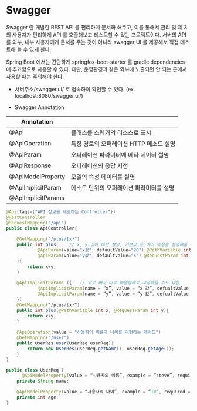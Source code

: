# Swagger 
Swagger 란 개발한 REST API 를 편리하게 문서화 해주고, 이를 통해서 관리 및 제 3의 사용자가 편리하게 API 를 호출해보고 테스트할 수 있는 프로젝트이다. 서버의 API 를 외부, 내부 사용자에게 문서를 주는 것이 아니라 swagger UI 를 제공해서 직접 테스트해 볼 수 있게 한다. 

Spring Boot 에서는 간단하게 springfox-boot-starter 를 gradle dependencies 에 추가함으로 사용할 수 있다. 다만, 운영환경과 같은 외부에 노출되면 안 되는 곳에서 사용할 때는 주의해야 한다.

- 서버주소/swagger.ui/ 로 접속하여 확인할 수 있다. (ex. localhost:8080/swagger.ui/)


- Swagger Annotation 

| Annotation ||
| --- | --- |
|@Api|클래스를 스웨거의 리소스로 표시|
|@ApiOperation|특정 경로의 오퍼레이션 HTTP 메소드 설명|
|@ApiParam|오퍼레이션 파라미터에 메타 데이터 설명|
|@ApiResponse|오퍼레이션의 응답 지정|
|@ApiModelProperty|모델의 속성 데이터를 설명|
|@ApiImplicitParam|메소드 단위의 오퍼레이션 파라미터를 설명|
|@ApiImplicitParams||


```java
@Api(tags={"API 정보를 제공하는 Controller"})
@RestController
@RequestMapping("/api")
public class ApiController{
  
    @GetMapping("/plus/{x}")
    public int plus(    // x, y 값에 대한 설명, 기본값 등 여러 속성을 설명해줄 수 있음
            @ApiParam(value="x값", defaultValue="20") @PathVariable int x,
            @ApiParam(value="y값", defaultValue="5") @RequestParam int y
    ){
        return x+y;
    }
  
    @ApiImplicitParams ({   // 위로 빼서 따로 배열형태로 지정해줄 수도 있음
            @ApiImplicitParam(name = “x”, value = “x 값”, defualtValue = 20), 
            @ApiImplicitParam(name = “y”, value = “y 값”, defualtValue = 5)
    })
    @GetMapping(“/plus/{x}”)
    public int plus(@PathVariable int x, @RequestParam int y){
        return x+y;
    }
    
    @ApiOperation(value = "사용자의 이름과 나이를 리턴하는 메서드")
    @GetMapping("/user")
    public UserRes user(UserReq userReq){
        return new UserRes(userReq.getName(), userReq.getAge());
    }
}

public class UserReq {
	  @ApiModelProperty(value = “사용자의 이름”, example = “steve”, required = true)
    private String name;

    @ApiModelProperty(value = “사용자의 나이”, example = “10”, required = true)
    private int age;
}
```
